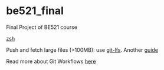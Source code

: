 # be521_final
Final Project of BE521 course

[zsh](https://www.cherryservers.com/blog/how-to-install-and-start-using-oh-my-zsh-on-ubuntu-20-04)

Push and fetch large files (>100MB): use [git-lfs](https://git-lfs.github.com/). Another [guide](https://rewind.com/blog/overcoming-github-storage-limits/) 

Read more about Git Workflows [here](https://www.freecodecamp.org/news/practical-git-and-git-workflows/#git-workflows-for-collaboration)
